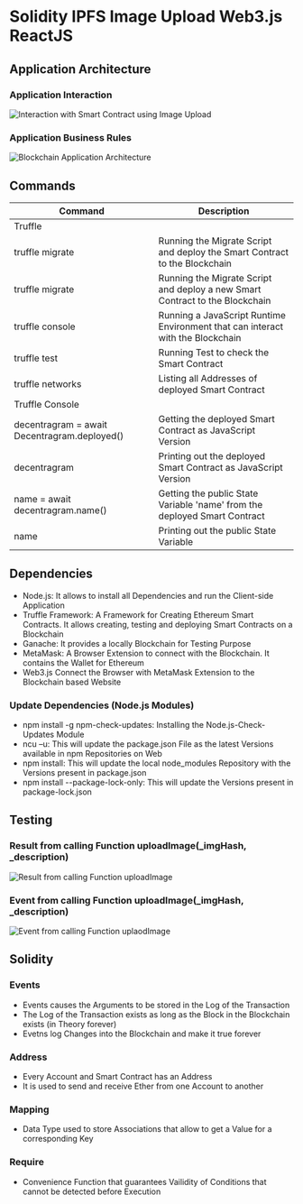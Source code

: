 # Solidity IPFS Image Upload Web3.js ReactJS

## Application Architecture

### Application Interaction

![Interaction with Smart Contract using Image Upload](https://user-images.githubusercontent.com/29623199/121888740-a2d96f00-cd18-11eb-90bd-e8e641c11bcb.JPG)

### Application Business Rules

![Blockchain Application Architecture](https://user-images.githubusercontent.com/29623199/121820278-47fd3480-cc92-11eb-9652-05f40d6036af.JPG)

## Commands

| Command | Description |
| --- | --- |
| Truffle | |
| truffle migrate | Running the Migrate Script and deploy the Smart Contract to the Blockchain |
| truffle migrate | Running the Migrate Script and deploy a new Smart Contract to the Blockchain |
| truffle console | Running a JavaScript Runtime Environment that can interact with the Blockchain |
| truffle test | Running Test to check the Smart Contract |
| truffle networks | Listing all Addresses of deployed Smart Contract |
| Truffle Console | |
| decentragram = await Decentragram.deployed() | Getting the deployed Smart Contract as JavaScript Version |
| decentragram | Printing out the deployed Smart Contract as JavaScript Version |
| name = await decentragram.name() | Getting the public State Variable 'name' from the deployed Smart Contract |
| name | Printing out the public State Variable |

## Dependencies

* Node.js: It allows to install all Dependencies and run the Client-side Application
* Truffle Framework: A Framework for Creating Ethereum Smart Contracts. It allows creating, testing and deploying Smart
  Contracts on a Blockchain
* Ganache: It provides a locally Blockchain for Testing Purpose
* MetaMask: A Browser Extension to connect with the Blockchain. It contains the Wallet for Ethereum
* Web3.js Connect the Browser with MetaMask Extension to the Blockchain based Website

### Update Dependencies (Node.js Modules)

* npm install -g npm-check-updates: Installing the Node.js-Check-Updates Module
* ncu –u: This will update the package.json File as the latest Versions available in npm Repositories on Web
* npm install: This will update the local node_modules Repository with the Versions present in package.json
* npm install --package-lock-only: This will update the Versions present in package-lock.json

## Testing

### Result from calling Function uploadImage(_imgHash, _description)

![Result from calling Function uploadImage](https://user-images.githubusercontent.com/29623199/121859986-afe66600-ccf8-11eb-9d2a-578b7d7cc56d.JPG)

### Event from calling Function uploadImage(_imgHash, _description)

![Event from calling Function uplaodImage](https://user-images.githubusercontent.com/29623199/121860173-e2905e80-ccf8-11eb-90bb-c57e33002bcb.JPG)

## Solidity
### Events
* Events causes the Arguments to be stored in the Log of the Transaction
* The Log of the Transaction exists as long as the Block in the Blockchain exists (in Theory forever)
* Evetns log Changes into the Blockchain and make it true forever

### Address
* Every Account and Smart Contract has an Address
* It is used to send and receive Ether from one Account to another

### Mapping
* Data Type used to store Associations that allow to get a Value for a corresponding Key

### Require
* Convenience Function that guarantees Vailidity of Conditions that cannot be detected before Execution
